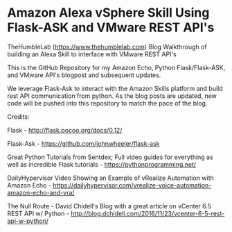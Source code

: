 # Amazon Alexa vSphere Skill Using Flask-ASK and VMware REST API's 
TheHumbleLab (https://www.thehumblelab.com) Blog Walkthrough of building an Alexa Skill to interface with VMware REST API's

This is the GitHub Repository for my Amazon Echo, Python Flask/Flask-ASK, and VMware API's blogpost and subsequent updates. 

We leverage Flask-Ask to interact with the Amazon Skills platform and build rest API communication from python. As the blog posts are updated, new code will be pushed into this repository to match the pace of the blog. 

Credits: 

Flask - http://flask.pocoo.org/docs/0.12/

Flask-Ask - https://github.com/johnwheeler/flask-ask

Great Python Tutorials from Sentdex; Full video guides for everything as well as incredible Flask tutorials - https://pythonprogramming.net/ 

DailyHypervisor Video Showing an Example of vRealize Automation with Amazon Echo - https://dailyhypervisor.com/vrealize-voice-automation-amazon-echo-and-vra/ 

The Null Route - David Chidell's Blog with a great article on vCenter 6.5 REST API w/ Python - http://blog.dchidell.com/2016/11/23/vcenter-6-5-rest-api-w-python/